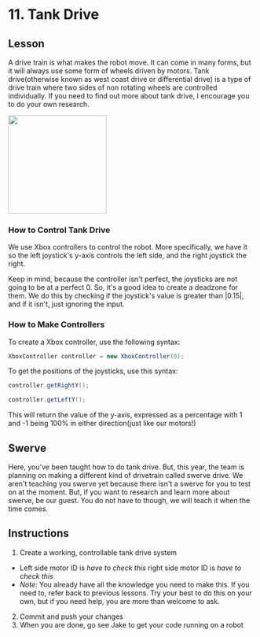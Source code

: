 # 11. Tank Drive

## Lesson 

A drive train is what makes the robot move. It can come in many forms, but it will always use some form of wheels driven by motors. Tank drive(otherwise known as west coast drive or differential drive) is a type of drive train where two sides of non rotating wheels are controlled individually. If you need to find out more about tank drive, I encourage you to do your own research.

<img src ="https://d2t1xqejof9utc.cloudfront.net/screenshots/pics/6478164315ddc20dbdc4f4c07864fc3a/large.png" height ="200">

### How to Control Tank Drive 

We use Xbox controllers to control the robot. More specifically, we have it so the left joystick's y-axis controls the left side, and the right joystick the right. 

Keep in mind, because the controller isn't perfect, the joysticks are not going to be at a perfect 0. So, it's a good idea to create a deadzone for them. We do this by checking if the joystick's value is greater than |0.15|, and if it isn't, just ignoring the input.

### How to Make Controllers  
To create a Xbox controller, use the following syntax: 
```java
XboxController controller = new XboxController(0);
```
To get the positions of the joysticks, use this syntax:
```java
controller.getRightY();

controller.getLeftY();
```
This will return the value of the y-axis, expressed as a percentage with 1 and -1 being 100% in either direction(just like our motors!)

## Swerve

Here, you've been taught how to do tank drive. But, this year, the team is planning on making a different kind of drivetrain called swerve drive. We aren't teaching you swerve yet because there isn't a swerve for you to test on at the moment. But, if you want to research and learn more about swerve, be our guest. You do not have to though, we will teach it when the time comes.

## Instructions  
 
1. Create a working, controllable tank drive system
  - Left side motor ID is *have to check this* right side motor ID is *have to check this* 
  - *Note:* You already have all the knowledge you need to make this. If you need to, refer back to previous lessons. Try your best to do this on your own, but if you need help, you are more than welcome to ask.
2. Commit and push your changes
3. When you are done, go see Jake to get your code running on a robot
<!--- Instructor note: This will run on cuttlefish, because jankbot doesn't have sparkmaxes --->
